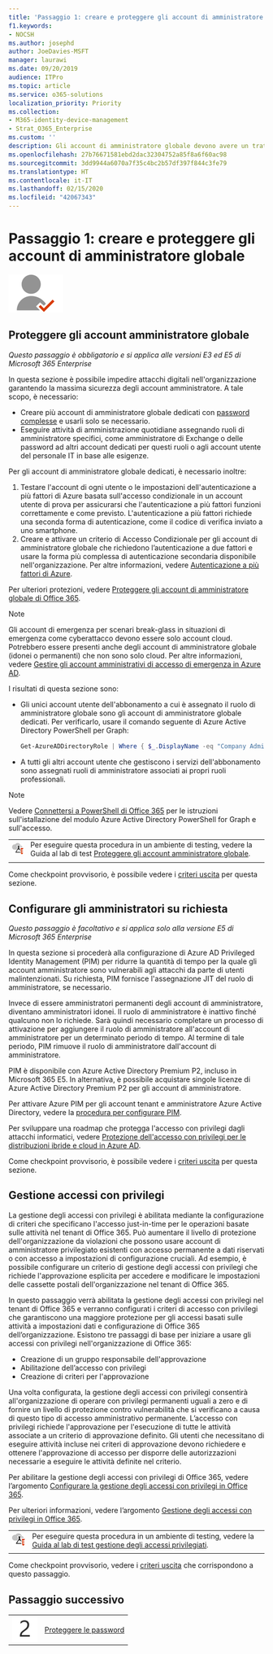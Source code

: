 ```yaml
---
title: 'Passaggio 1: creare e proteggere gli account di amministratore globale'
f1.keywords:
- NOCSH
ms.author: josephd
author: JoeDavies-MSFT
manager: laurawi
ms.date: 09/20/2019
audience: ITPro
ms.topic: article
ms.service: o365-solutions
localization_priority: Priority
ms.collection:
- M365-identity-device-management
- Strat_O365_Enterprise
ms.custom: ''
description: Gli account di amministratore globale devono avere un trattamento speciale per proteggerli dal compromesso delle credenziali.
ms.openlocfilehash: 27b76671581ebd2dac32304752a85f8a6f60ac98
ms.sourcegitcommit: 3dd9944a6070a7f35c4bc2b57df397f844c3fe79
ms.translationtype: HT
ms.contentlocale: it-IT
ms.lasthandoff: 02/15/2020
ms.locfileid: "42067343"
---
```

# <a name="step-1-create-and-protect-your-global-admin-accounts"></a>Passaggio 1: creare e proteggere gli account di amministratore globale

![Fase 2 - Identità](../media/deploy-foundation-infrastructure/identity_icon-small.png)

<a name="identity-global-admin"></a>
## <a name="protect-global-administrator-accounts"></a>Proteggere gli account amministratore globale

*Questo passaggio è obbligatorio e si applica alle versioni E3 ed E5 di Microsoft 365 Enterprise*

In questa sezione è possibile impedire attacchi digitali nell'organizzazione garantendo la massima sicurezza degli account amministratore. A tale scopo, è necessario:

- Creare più account di amministratore globale dedicati con [password complesse](https://support.microsoft.com//help/4026406/microsoft-account-create-a-strong-password) e usarli solo se necessario.
- Eseguire attività di amministrazione quotidiane assegnando ruoli di amministratore specifici, come amministratore di Exchange o delle password ad altri account dedicati per questi ruoli o agli account utente del personale IT in base alle esigenze.

Per gli account di amministratore globale dedicati, è necessario inoltre:

1. Testare l'account di ogni utente o le impostazioni dell'autenticazione a più fattori di Azure basata sull'accesso condizionale in un account utente di prova per assicurarsi che l'autenticazione a più fattori funzioni correttamente e come previsto. L'autenticazione a più fattori richiede una seconda forma di autenticazione, come il codice di verifica inviato a uno smartphone.
2. Creare e attivare un criterio di Accesso Condizionale per gli account di amministratore globale che richiedono l’autenticazione a due fattori e usare la forma più complessa di autenticazione secondaria disponibile nell'organizzazione. Per altre informazioni, vedere [Autenticazione a più fattori di Azure](identity-access-prerequisites.md#protecting-administrator-accounts).

Per ulteriori protezioni, vedere [Proteggere gli account di amministratore globale di Office 365](https://docs.microsoft.com/office365/enterprise/protect-your-global-administrator-accounts#additional-protections-for-enterprise-organizations).

> [!Note]
> Gli account di emergenza per scenari break-glass in situazioni di emergenza come cyberattacco devono essere solo account cloud. Potrebbero essere presenti anche degli account di amministratore globale (idonei o permanenti) che non sono solo cloud. Per altre informazioni, vedere [Gestire gli account amministrativi di accesso di emergenza in Azure AD](https://docs.microsoft.com/azure/active-directory/users-groups-roles/directory-emergency-access).

I risultati di questa sezione sono:

- Gli unici account utente dell'abbonamento a cui è assegnato il ruolo di amministratore globale sono gli account di amministratore globale dedicati. Per verificarlo, usare il comando seguente di Azure Active Directory PowerShell per Graph: 
  ```powershell
  Get-AzureADDirectoryRole | Where { $_.DisplayName -eq "Company Administrator" } | Get-AzureADDirectoryRoleMember | Ft DisplayName
  ```
- A tutti gli altri account utente che gestiscono i servizi dell'abbonamento sono assegnati ruoli di amministratore associati ai propri ruoli professionali.

> [!Note]
> Vedere [Connettersi a PowerShell di Office 365](https://docs.microsoft.com/office365/enterprise/powershell/connect-to-office-365-powershell) per le istruzioni sull'istallazione del modulo Azure Active Directory PowerShell for Graph e sull'accesso.

|||
|:-------|:-----|
|![Guide al lab di test per il cloud Microsoft](../media/m365-enterprise-test-lab-guides/cloud-tlg-icon-small.png)|  Per eseguire questa procedura in un ambiente di testing, vedere la Guida al lab di test [Proteggere gli account amministratore globale](protect-global-administrator-accounts-microsoft-365-test-environment.md). |
|||

Come checkpoint provvisorio, è possibile vedere i [criteri uscita](identity-exit-criteria.md#crit-identity-global-admin) per questa sezione.


<a name="identity-pim"></a>
## <a name="set-up-on-demand-administrators"></a>Configurare gli amministratori su richiesta

*Questo passaggio è facoltativo e si applica solo alla versione E5 di Microsoft 365 Enterprise*

In questa sezione si procederà alla configurazione di Azure AD Privileged Identity Management (PIM) per ridurre la quantità di tempo per la quale gli account amministratore sono vulnerabili agli attacchi da parte di utenti malintenzionati. Su richiesta, PIM fornisce l'assegnazione JIT del ruolo di amministratore, se necessario.  

Invece di essere amministratori permanenti degli account di amministratore, diventano amministratori idonei. Il ruolo di amministratore è inattivo finché qualcuno non lo richiede. Sarà quindi necessario completare un processo di attivazione per aggiungere il ruolo di amministratore all'account di amministratore per un determinato periodo di tempo. Al termine di tale periodo, PIM rimuove il ruolo di amministratore dall'account di amministratore.

PIM è disponibile con Azure Active Directory Premium P2, incluso in Microsoft 365 E5. In alternativa, è possibile acquistare singole licenze di Azure Active Directory Premium P2 per gli account di amministratore.

Per attivare Azure PIM per gli account tenant e amministratore Azure Active Directory, vedere la [procedura per configurare PIM](https://docs.microsoft.com/azure/active-directory/active-directory-privileged-identity-management-configure).

Per sviluppare una roadmap che protegga l'accesso con privilegi dagli attacchi informatici, vedere [Protezione dell'accesso con privilegi per le distribuzioni ibride e cloud in Azure AD](https://docs.microsoft.com/azure/active-directory/admin-roles-best-practices).

Come checkpoint provvisorio, è possibile vedere i [criteri uscita](identity-exit-criteria.md#crit-identity-pim) per questa sezione.


<a name="identity-pam"></a>
## <a name="privileged-access-management"></a>Gestione accessi con privilegi

La gestione degli accessi con privilegi è abilitata mediante la configurazione di criteri che specificano l'accesso just-in-time per le operazioni basate sulle attività nel tenant di Office 365. Può aumentare il livello di protezione dell'organizzazione da violazioni che possono usare account di amministratore privilegiato esistenti con accesso permanente a dati riservati o con accesso a impostazioni di configurazione cruciali. Ad esempio, è possibile configurare un criterio di gestione degli accessi con privilegi che richiede l'approvazione esplicita per accedere e modificare le impostazioni delle cassette postali dell'organizzazione nel tenant di Office 365.

In questo passaggio verrà abilitata la gestione degli accessi con privilegi nel tenant di Office 365 e verranno configurati i criteri di accesso con privilegi che garantiscono una maggiore protezione per gli accessi basati sulle attività a impostazioni dati e configurazione di Office 365 dell’organizzazione. Esistono tre passaggi di base per iniziare a usare gli accessi con privilegi nell'organizzazione di Office 365:

- Creazione di un gruppo responsabile dell'approvazione
- Abilitazione dell’accesso con privilegi
- Creazione di criteri per l'approvazione

Una volta configurata, la gestione degli accessi con privilegi consentirà all'organizzazione di operare con privilegi permanenti uguali a zero e di fornire un livello di protezione contro vulnerabilità che si verificano a causa di questo tipo di accesso amministrativo permanente. L’accesso con privilegi richiede l'approvazione per l'esecuzione di tutte le attività associate a un criterio di approvazione definito. Gli utenti che necessitano di eseguire attività incluse nei criteri di approvazione devono richiedere e ottenere l'approvazione di accesso per disporre delle autorizzazioni necessarie a eseguire le attività definite nel criterio.

Per abilitare la gestione degli accessi con privilegi di Office 365, vedere l’argomento [Configurare la gestione degli accessi con privilegi in Office 365](https://docs.microsoft.com/office365/securitycompliance/privileged-access-management-configuration).

Per ulteriori informazioni, vedere l’argomento [Gestione degli accessi con privilegi in Office 365](https://docs.microsoft.com/office365/securitycompliance/privileged-access-management-overview).


|||
|:-------|:-----|
|![Guide al lab di test per il cloud Microsoft](../media/m365-enterprise-test-lab-guides/cloud-tlg-icon-small.png)|  Per eseguire questa procedura in un ambiente di testing, vedere la [Guida al lab di test gestione degli accessi privilegiati](privileged-access-microsoft-365-enterprise-dev-test-environment.md). |
|||

Come checkpoint provvisorio, vedere i [criteri uscita](identity-exit-criteria.md#crit-identity-pam) che corrispondono a questo passaggio.

## <a name="next-step"></a>Passaggio successivo

|||
|:-------|:-----|
|![Passaggio 2](../media/stepnumbers/Step2.png)| [Proteggere le password](identity-secure-your-passwords.md) |

